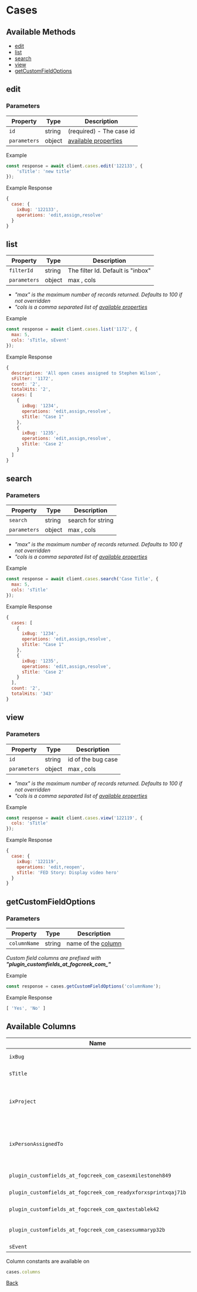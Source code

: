 # Cases

## Available Methods

* [edit](#edit)
* [list](#list)
* [search](#search)
* [view](#view)
* [getCustomFieldOptions](#getcustomcieldoptions)

## edit

### Parameters


| Property  | Type  | Description |
|-----------|-------|-------------|
| `id`      | string |  (required) - The case id |
| `parameters` | object | [available properties](#available-columns) |

Example

```js
const response = await client.cases.edit('122133', {
    'sTitle': 'new title'
});
```

Example Response

```js
{ 
  case: { 
    ixBug: '122133', 
    operations: 'edit,assign,resolve' 
  }
}
```

## list

| Property  | Type  | Description |
|-----------|-------|-------------|
| `filterId`   | string | The filter Id. Default is "inbox" |
| `parameters` | object | max , cols  |

* *"max" is the maximum number of records returned. Defaults to 100 if not overridden*
* *"cols is a comma separated list of [available properties](#available-columns)*

Example

```js
const response = await client.cases.list('1172', { 
  max: 5, 
  cols: 'sTitle, sEvent' 
});
```

Example Response

```js
{
  description: 'All open cases assigned to Stephen Wilson',
  sFilter: '1172',
  count: '2', 
  totalHits: '2', 
  cases: [ 
    {
      ixBug: '1234',
      operations: 'edit,assign,resolve',
      sTitle: "Case 1"
    },
    {
      ixBug: '1235',
      operations: 'edit,assign,resolve',
      sTitle: 'Case 2'
    }
  ]
}
```

## search

### Parameters

| Property  | Type  | Description |
|-----------|-------|-------------|
| `search`   | string | search for string |
| `parameters` | object | max , cols  |

* *"max" is the maximum number of records returned. Defaults to 100 if not overridden*
* *"cols is a comma separated list of [available properties](#available-columns)*

Example

```js
const response = await client.cases.search('Case Title', { 
  max: 5, 
  cols: 'sTitle' 
});
```

Example Response

```js
{
  cases: [
    {
      ixBug: '1234',
      operations: 'edit,assign,resolve',
      sTitle: "Case 1"
    },
    {
      ixBug: '1235',
      operations: 'edit,assign,resolve',
      sTitle: 'Case 2'
    }
  ],
  count: '2',
  totalHits: '343'
}
```

## view

### Parameters

| Property  | Type  | Description |
|-----------|-------|-------------|
| `id`   | string | id of the bug case |
| `parameters` | object | max , cols  |

* *"max" is the maximum number of records returned. Defaults to 100 if not overridden*
* *"cols is a comma separated list of [available properties](#available-columns)*

Example

```js
const response = await client.cases.view('122119', { 
  cols: 'sTitle' 
});
```

Example Response

```js
{
  case: {
    ixBug: '122119',
    operations: 'edit,reopen',
    sTitle: 'FED Story: Display video hero'
  }
}
```

## getCustomFieldOptions

### Parameters

| Property  | Type  | Description |
|-----------|-------|-------------|
| `columnName` | string | name of the [column](#available-columns) |

*Custom field columns are prefixed with **"plugin_customfields_at_fogcreek_com_"***

Example

```js
const response = cases.getCustomFieldOptions('columnName');
```

Example Response

```js
[ 'Yes', 'No' ]
```

## Available Columns

| Name               | Type   | Description                                               |
|--------------------|--------|-----------------------------------------------------------|
| `ixBug`               | number | The id of bug/case                                       |
| `sTitle`            | string | The title of the bug                                      |
| `ixProject`          | number | The id of the project that the bug is under               |
| `ixPersonAssignedTo`       | number | The id of the person who the bug is currently assigned to |
| `plugin_customfields_at_fogcreek_com_casexmilestoneh849`    | string | The current milestone                                     |
| `plugin_customfields_at_fogcreek_com_readyxforxsprintxqaj71b` | number | Ready for sprint QA                                       |
| `plugin_customfields_at_fogcreek_com_qaxtestablek42`       | string | QA Testable                                               |
| `plugin_customfields_at_fogcreek_com_casexsummaryp32b`      | string | Summary and notes for QA                                  |
| `sEvent`        | string | Case notes                                                |

Column constants are available on

```js 
cases.columns
```


[Back](../readme.md)